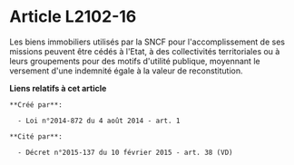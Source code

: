 # Article L2102-16

Les biens immobiliers utilisés par la SNCF pour l'accomplissement de ses missions peuvent être cédés à l'Etat, à des
collectivités territoriales ou à leurs groupements pour des motifs d'utilité publique, moyennant le versement d'une indemnité
égale à la valeur de reconstitution.

**Liens relatifs à cet article**

	**Créé par**:

	  - Loi n°2014-872 du 4 août 2014 - art. 1

	**Cité par**:

	  - Décret n°2015-137 du 10 février 2015 - art. 38 (VD)
